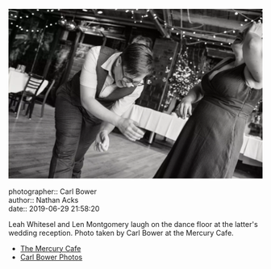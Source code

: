 ![Leah Whitesel and Len Montgomery laugh on the dance floor](assets/2019-06-29-set-4-the-dance-64.webp)

photographer:: Carl Bower  
author:: Nathan Acks  
date:: 2019-06-29 21:58:20

Leah Whitesel and Len Montgomery laugh on the dance floor at the latter's wedding reception. Photo taken by Carl Bower at the Mercury Cafe.

* [The Mercury Cafe](http://mercurycafe.com)
* [Carl Bower Photos](https://carlbowerphotos.com)
